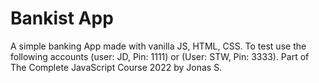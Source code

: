 # Bankist App 
A simple banking App made with vanilla JS, HTML, CSS. 
To test use the following accounts (user: JD, Pin: 1111) or (User: STW, Pin: 3333). 
Part of The Complete JavaScript Course 2022 by Jonas S.
